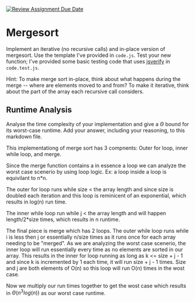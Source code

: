 [![Review Assignment Due Date](https://classroom.github.com/assets/deadline-readme-button-24ddc0f5d75046c5622901739e7c5dd533143b0c8e959d652212380cedb1ea36.svg)](https://classroom.github.com/a/1uurLsu5)
# Mergesort

Implement an iterative (no recursive calls) and in-place version of mergesort.
Use the template I've provided in `code.js`. Test your new function; I've
provided some basic testing code that uses
[jsverify](https://jsverify.github.io/) in `code.test.js`.

Hint: To make merge sort in-place, think about what happens during the merge --
where are elements moved to and from? To make it iterative, think about the
part of the array each recursive call considers.

## Runtime Analysis

Analyse the time complexity of your implementation and give a $\Theta$ bound for
its worst-case runtime. Add your answer, including your reasoning, to this
markdown file.

This implementationg of merge sort has 3 compnents:
Outer for loop, inner while loop, and merge.

Since the merge function contains a in essence a loop we can analyze the worst case scenerio
by using loop logic. Ex: a loop inside a loop is equivilant to n*n.

The outer for loop runs while size < the array length and since size is doubled each iteration and this loop 
is reminicent of an exponential, which results in log(n) run time.

The inner while loop run while j < the array length and will happen length/2*size times,
which results in n runtime.

The final piece is merge which has 2 loops. The outer while loop runs while i is less then j or
essentially n/size times as it runs once for each array needing to be "merged". As we are analyzing the worst case
scenerio, the inner loop will run essentially every time as no elements are sorted in our array. This results
in the inner for loop running as long as k <= size + j - 1 and since k is incremented by 1 each time, it will run
size + j - 1 times. Size and j are both elements of O(n) so this loop will run O(n) times in the wost case.

Now we multiply our run times together to get the wost case which results in $\Theta (n^3log(n))$ as our
worst case runtime.



